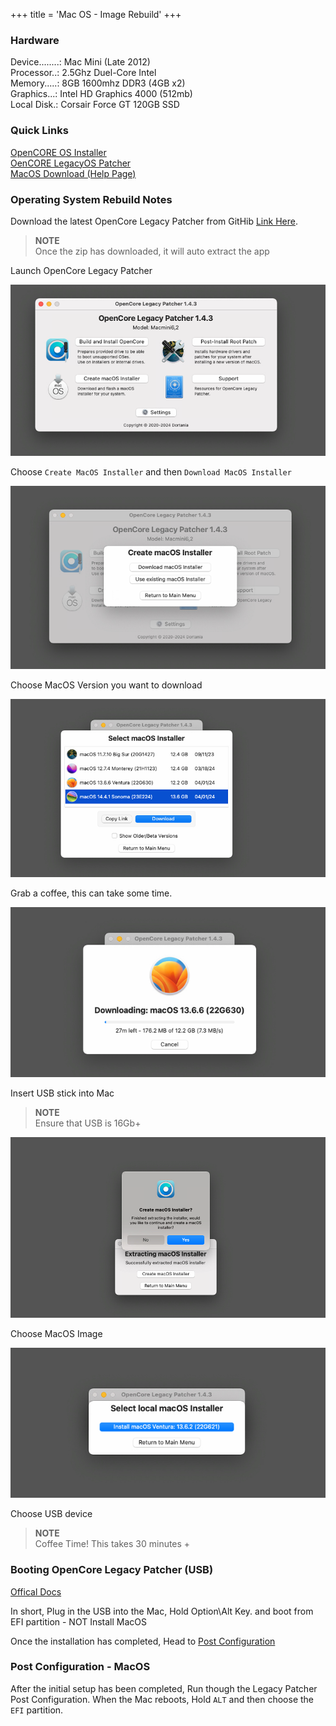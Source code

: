 +++
title = 'Mac OS - Image Rebuild'
+++

### Hardware
Device........: Mac Mini (Late 2012) \
Processor..: 2.5Ghz Duel-Core Intel \
Memory.....: 8GB 1600mhz DDR3 (4GB x2) \
Graphics...: Intel HD Graphics 4000 (512mb) \
Local Disk.: Corsair Force GT 120GB SSD

### Quick Links
[OpenCORE OS Installer](https://dortania.github.io/OpenCore-Install-Guide/prerequisites.html) \
[OenCORE LegacyOS Patcher](https://dortania.github.io/OpenCore-Legacy-Patcher) \
[MacOS Download (Help Page)](https://support.apple.com/en-us/102662)

### Operating System Rebuild Notes

Download the latest OpenCore Legacy Patcher from GitHib [Link Here](https://github.com/dortania/OpenCore-Legacy-Patcher/releases).

> **NOTE** \
> Once the zip has downloaded, it will auto extract the app

Launch OpenCore Legacy Patcher

![alt text](opencore-image1.png)

Choose `Create MacOS Installer` and then `Download MacOS Installer`

![alt text](opencore-image2.png)

Choose MacOS Version you want to download

![alt text](opencore-image3.png)

Grab a coffee, this can take some time.

![alt text](opencore-image4.png)

Insert USB stick into Mac

> **NOTE** \
> Ensure that USB is 16Gb+

![alt text](opencore-image5.png)

Choose MacOS Image

![alt text](opencore-image6.png)

Choose USB device

> **NOTE** \
> Coffee Time! This takes 30 minutes +

### Booting OpenCore Legacy Patcher (USB)

[Offical Docs](https://dortania.github.io/OpenCore-Legacy-Patcher/BOOT.html)

In short, Plug in the USB into the Mac, Hold Option\Alt Key. and boot from EFI partition - NOT Install MacOS

Once the installation has completed, Head to [Post Configuration](https://dortania.github.io/OpenCore-Legacy-Patcher/POST-INSTALL.html)

### Post Configuration - MacOS

After the initial setup has been completed, Run though the Legacy Patcher Post Configuration.
When the Mac reboots, Hold `ALT` and then choose the `EFI` partition.

